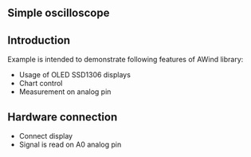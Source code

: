 Simple oscilloscope
------------
Introduction
------------
Example is intended to demonstrate following features of AWind library: 
- Usage of OLED SSD1306 displays 
- Chart control
- Measurement on analog pin


Hardware connection
-------------------
- Connect display
- Signal is read on A0 analog pin 